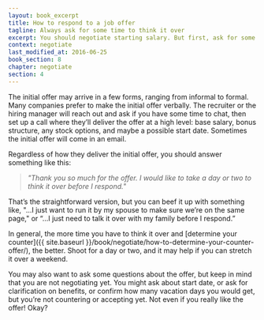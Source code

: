```yaml
---
layout: book_excerpt
title: How to respond to a job offer
tagline: Always ask for some time to think it over
excerpt: You should negotiate starting salary. But first, ask for some time to consider the job offer so you can plan for the negotiation.
context: negotiate
last_modified_at: 2016-06-25
book_section: 8
chapter: negotiate
section: 4
---
```

The initial offer may arrive in a few forms, ranging from informal to formal. Many companies prefer to make the initial offer verbally. The recruiter or the hiring manager will reach out and ask if you have some time to chat, then set up a call where they’ll deliver the offer at a high level: base salary, bonus structure, any stock options, and maybe a possible start date. Sometimes the initial offer will come in an email. 

Regardless of how they deliver the initial offer, you should answer something like this:

> *"Thank you so much for the offer. I would like to take a day or two to think it over before I respond."*

That’s the straightforward version, but you can beef it up with something like, "...I just want to run it by my spouse to make sure we’re on the same page," or “...I just need to talk it over with my family before I respond.”

In general, the more time you have to think it over and [determine your counter]({{ site.baseurl }}/book/negotiate/how-to-determine-your-counter-offer/), the better. Shoot for a day or two, and it may help if you can stretch it over a weekend.

You may also want to ask some questions about the offer, but keep in mind that you are not negotiating yet. You might ask about start date, or ask for clarification on benefits, or confirm how many vacation days you would get, but you’re not countering or accepting yet. Not even if you really like the offer! Okay?